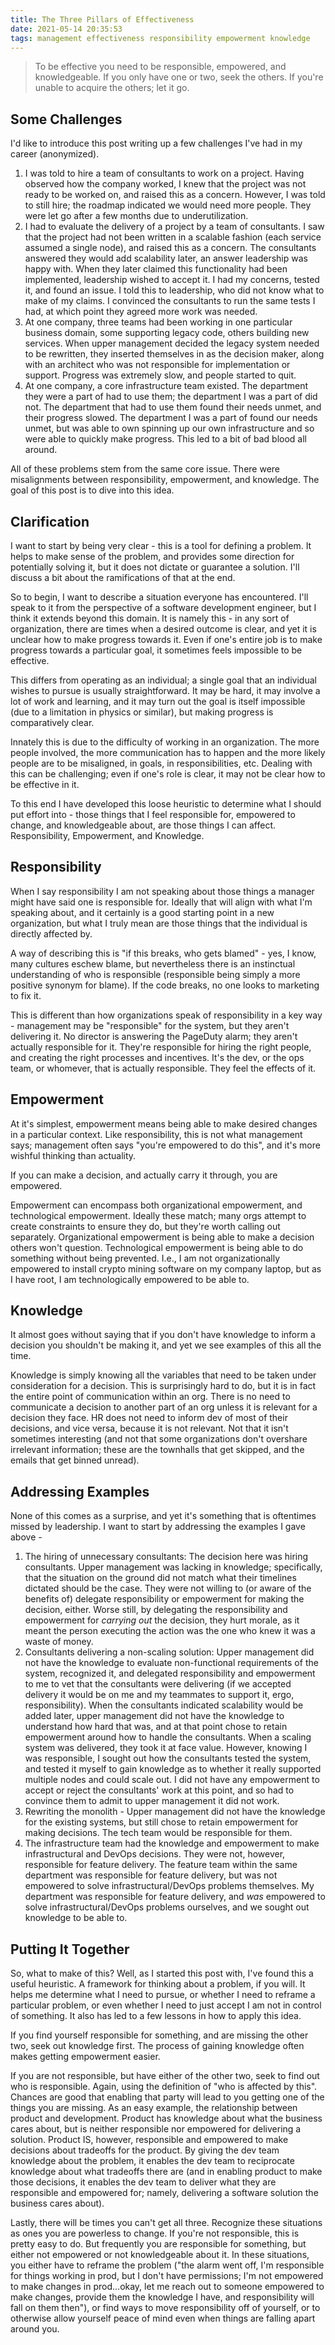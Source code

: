 ```yaml
---
title: The Three Pillars of Effectiveness
date: 2021-05-14 20:35:53
tags: management effectiveness responsibility empowerment knowledge
---
```


> To be effective you need to be responsible, empowered, and knowledgeable. If you only have one or two, seek the others. If you're unable to acquire the others; let it go.

## Some Challenges

I'd like to introduce this post writing up a few challenges I've had in my career (anonymized). 

1. I was told to hire a team of consultants to work on a project. Having observed how the company worked, I knew that the project was not ready to be worked on, and raised this as a concern. However, I was told to still hire; the roadmap indicated we would need more people. They were let go after a few months due to underutilization.
2. I had to evaluate the delivery of a project by a team of consultants. I saw that the project had not been written in a scalable fashion (each service assumed a single node), and raised this as a concern. The consultants answered they would add scalability later, an answer leadership was happy with. When they later claimed this functionality had been implemented, leadership wished to accept it. I had my concerns, tested it, and found an issue. I told this to leadership, who did not know what to make of my claims. I convinced the consultants to run the same tests I had, at which point they agreed more work was needed.
3. At one company, three teams had been working in one particular business domain, some supporting legacy code, others building new services. When upper management decided the legacy system needed to be rewritten, they inserted themselves in as the decision maker, along with an architect who was not responsible for implementation or support. Progress was extremely slow, and people started to quit.
4. At one company, a core infrastructure team existed. The department they were a part of had to use them; the department I was a part of did not. The department that had to use them found their needs unmet, and their progress slowed. The department I was a part of found our needs unmet, but was able to own spinning up our own infrastructure and so were able to quickly make progress. This led to a bit of bad blood all around. 

All of these problems stem from the same core issue. There were misalignments between responsibility, empowerment, and knowledge. The goal of this post is to dive into this idea.

## Clarification

I want to start by being very clear - this is a tool for defining a problem. It helps to make sense of the problem, and provides some direction for potentially solving it, but it does not dictate or guarantee a solution. I'll discuss a bit about the ramifications of that at the end.

So to begin, I want to describe a situation everyone has encountered. I'll speak to it from the perspective of a software development engineer, but I think it extends beyond this domain. It is namely this - in any sort of organization, there are times when a desired outcome is clear, and yet it is unclear how to make progress towards it. Even if one's entire job is to make progress towards a particular goal, it sometimes feels impossible to be effective.

This differs from operating as an individual; a single goal that an individual wishes to pursue is usually straightforward. It may be hard, it may involve a lot of work and learning, and it may turn out the goal is itself impossible (due to a limitation in physics or similar), but making progress is comparatively clear.

Innately this is due to the difficulty of working in an organization. The more people involved, the more communication has to happen and the more likely people are to be misaligned, in goals, in responsibilities, etc. Dealing with this can be challenging; even if one's role is clear, it may not be clear how to be effective in it. 

To this end I have developed this loose heuristic to determine what I should put effort into - those things that I feel responsible for, empowered to change, and knowledgeable about, are those things I can affect. Responsibility, Empowerment, and Knowledge. 

## Responsibility

When I say responsibility I am not speaking about those things a manager might have said one is responsible for. Ideally that will align with what I'm speaking about, and it certainly is a good starting point in a new organization, but what I truly mean are those things that the individual is directly affected by.

A way of describing this is "if this breaks, who gets blamed" - yes, I know, many cultures eschew blame, but nevertheless there is an instinctual understanding of who is responsible (responsible being simply a more positive synonym for blame). If the code breaks, no one looks to marketing to fix it. 

This is different than how organizations speak of responsibility in a key way - management may be "responsible" for the system, but they aren't delivering it. No director is answering the PageDuty alarm; they aren't actually responsible for it. They're responsible for hiring the right people, and creating the right processes and incentives. It's the dev, or the ops team, or whomever, that is actually responsible. They feel the effects of it.


## Empowerment

At it's simplest, empowerment means being able to make desired changes in a particular context. Like responsibility, this is not what management says; management often says "you're empowered to do this", and it's more wishful thinking than actuality.

If you can make a decision, and actually carry it through, you are empowered. 

Empowerment can encompass both organizational empowerment, and technological empowerment. Ideally these match; many orgs attempt to create constraints to ensure they do, but they're worth calling out separately. Organizational empowerment is being able to make a decision others won't question. Technological empowerment is being able to do something without being prevented. I.e., I am not organizationally empowered to install crypto mining software on my company laptop, but as I have root, I am technologically empowered to be able to.

## Knowledge

It almost goes without saying that if you don't have knowledge to inform a decision you shouldn't be making it, and yet we see examples of this all the time. 

Knowledge is simply knowing all the variables that need to be taken under consideration for a decision. This is surprisingly hard to do, but it is in fact the entire point of communication within an org. There is no need to communicate a decision to another part of an org unless it is relevant for a decision they face. HR does not need to inform dev of most of their decisions, and vice versa, because it is not relevant. Not that it isn't sometimes interesting (and not that some organizations don't overshare irrelevant information; these are the townhalls that get skipped, and the emails that get binned unread). 

## Addressing Examples

None of this comes as a surprise, and yet it's something that is oftentimes missed by leadership. I want to start by addressing the examples I gave above -

1. The hiring of unnecessary consultants: The decision here was hiring consultants. Upper management was lacking in knowledge; specifically, that the situation on the ground did not match what their timelines dictated should be the case. They were not willing to (or aware of the benefits of) delegate responsibility or empowerment for making the decision, either. Worse still, by delegating the responsibility and empowerment for *carrying out* the decision, they hurt morale, as it meant the person executing the action was the one who knew it was a waste of money. 
2. Consultants delivering a non-scaling solution: Upper management did not have the knowledge to evaluate non-functional requirements of the system, recognized it, and delegated responsibility and empowerment to me to vet that the consultants were delivering (if we accepted delivery it would be on me and my teammates to support it, ergo, responsibility). When the consultants indicated scalability would be added later, upper management did not have the knowledge to understand how hard that was, and at that point chose to retain empowerment around how to handle the consultants. When a scaling system was delivered, they took it at face value. However, knowing I was responsible, I sought out how the consultants tested the system, and tested it myself to gain knowledge as to whether it really supported multiple nodes and could scale out. I did not have any empowerment to accept or reject the consultants' work at this point, and so had to convince them to admit to upper management it did not work.
3. Rewriting the monolith - Upper management did not have the knowledge for the existing systems, but still chose to retain empowerment for making decisions. The tech team would be responsible for them. 
4. The infrastructure team had the knowledge and empowerment to make infrastructural and DevOps decisions. They were not, however, responsible for feature delivery. The feature team within the same department was responsible for feature delivery, but was not empowered to solve infrastructural/DevOps problems themselves. My department was responsible for feature delivery, and *was* empowered to solve infrastructural/DevOps problems ourselves, and we sought out knowledge to be able to.

## Putting It Together

So, what to make of this? Well, as I started this post with, I've found this a useful heuristic. A framework for thinking about a problem, if you will. It helps me determine what I need to pursue, or whether I need to reframe a particular problem, or even whether I need to just accept I am not in control of something. It also has led to a few lessons in how to apply this idea.

If you find yourself responsible for something, and are missing the other two, seek out knowledge first. The process of gaining knowledge often makes getting empowerment easier.

If you are not responsible, but have either of the other two, seek to find out who is responsible. Again, using the definition of "who is affected by this". Chances are good that enabling that party will lead to you getting one of the things you are missing. As an easy example, the relationship between product and development. Product has knowledge about what the business cares about, but is neither responsible nor empowered for delivering a solution. Product IS, however, responsible and empowered to make decisions about tradeoffs for the product. By giving the dev team knowledge about the problem, it enables the dev team to reciprocate knowledge about what tradeoffs there are (and in enabling product to make those decisions, it enables the dev team to deliver what they are responsible and empowered for; namely, delivering a software solution the business cares about).

Lastly, there will be times you can't get all three. Recognize these situations as ones you are powerless to change. If you're not responsible, this is pretty easy to do. But frequently you are responsible for something, but either not empowered or not knowledgeable about it. In these situations, you either have to reframe the problem ("the alarm went off, I'm responsible for things working in prod, but I don't have permissions; I'm not empowered to make changes in prod...okay, let me reach out to someone empowered to make changes, provide them the knowledge I have, and responsibility will fall on them then"), or find ways to move responsibility off of yourself, or to otherwise allow yourself peace of mind even when things are falling apart around you.